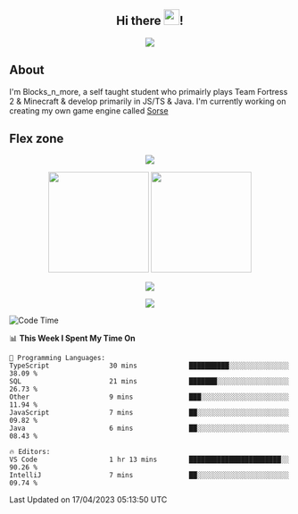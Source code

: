 <h2 align="center">
  Hi there <img src="https://media.giphy.com/media/hvRJCLFzcasrR4ia7z/giphy.gif" width="28">!
</h2>

<p align="center">
  <img src="https://forthebadge.com/images/badges/0-percent-optimized.svg">
</p>

## About
I'm Blocks_n_more, a self taught student who primairly plays Team Fortress 2 & Minecraft & develop primarily in JS/TS & Java. I'm currently working on creating my own game engine called [Sorse](https://github.com/Wave-Studio/sorse2)

## Flex zone
<p align="center">
 <img src="https://github-profile-summary-cards.vercel.app/api/cards/profile-details?username=Blocksnmore&theme=github_dark">
</p>
<p align="center">
 <img height="180em" src="https://github-readme-stats-git-masterrstaa-rickstaa.vercel.app/api?username=Blocksnmore&show_icons=true&theme=dark&hide_border=true">
 <img height="180em" src="https://github-readme-stats-git-masterrstaa-rickstaa.vercel.app/api/top-langs/?username=Blocksnmore&layout=compact&theme=dark&hide_border=true"> 
</p>
<p align="center">
 <img src="https://github-readme-streak-stats.herokuapp.com/?user=Blocksnmore&theme=dark&hide_border=true">
</p>
<p align="center">
 <img src="https://github-readme-activity-graph.cyclic.app/graph?username=Blocksnmore&theme=github&hide_border=true"> 
</p>

<!--START_SECTION:waka-->
![Code Time](http://img.shields.io/badge/Code%20Time-489%20hrs%2053%20mins-blue)

📊 **This Week I Spent My Time On** 

```text
💬 Programming Languages: 
TypeScript               30 mins             ██████████░░░░░░░░░░░░░░░   38.09 % 
SQL                      21 mins             ███████░░░░░░░░░░░░░░░░░░   26.73 % 
Other                    9 mins              ███░░░░░░░░░░░░░░░░░░░░░░   11.94 % 
JavaScript               7 mins              ██░░░░░░░░░░░░░░░░░░░░░░░   09.82 % 
Java                     6 mins              ██░░░░░░░░░░░░░░░░░░░░░░░   08.43 % 

🔥 Editors: 
VS Code                  1 hr 13 mins        ███████████████████████░░   90.26 % 
IntelliJ                 7 mins              ██░░░░░░░░░░░░░░░░░░░░░░░   09.74 % 
```


 Last Updated on 17/04/2023 05:13:50 UTC
<!--END_SECTION:waka-->

